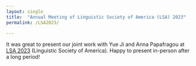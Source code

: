 ```yaml
---
layout: single
title:  "Annual Meeting of Linguistic Society of America (LSA) 2023"
permalink: /LSA2023/

---
```


It was great to present our joint work with Yue Ji and Anna Papafragou at [LSA 2023](https://www.linguisticsociety.org/resource/past-annual-meetings) (Linguistic Society of America). Happy to present in-person after a long period! 